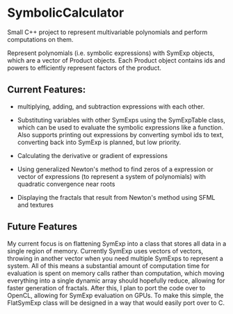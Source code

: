 # SymbolicCalculator
Small C++ project to represent multivariable polynomials and perform computations on them.

Represent polynomials (i.e. symbolic expressions) with SymExp objects, which are a vector of Product objects. Each Product object contains ids and powers to efficiently represent factors of the product. 

## Current Features:
- multiplying, adding, and subtraction expressions with each other. 

- Substituting variables with other SymExps using the SymExpTable class, which can be used to evaluate the symbolic expressions like a function. Also supports printing out expressions by converting symbol ids to text, converting back into SymExp is planned, but low priority.

- Calculating the derivative or gradient of expressions

- Using generalized Newton's method to find zeros of a expression or vector of expressions (to represent a system of polynomials) with quadratic convergence near roots

- Displaying the fractals that result from Newton's method using SFML and textures

## Future Features

My current focus is on flattening SymExp into a class that stores all data in a single region of memory. Currently SymExp uses vectors of vectors, throwing in another vector when you need multiple SymExps to represent a system. All of this means a substantial amount of computation time for evaluation is spent on memory calls rather than computation, which moving everything into a single dynamic array should hopefully reduce, allowing for faster generation of fractals. After this, I plan to port the code over to OpenCL, allowing for SymExp evaluation on GPUs. To make this simple, the FlatSymExp class will be designed in a way that would easily port over to C.